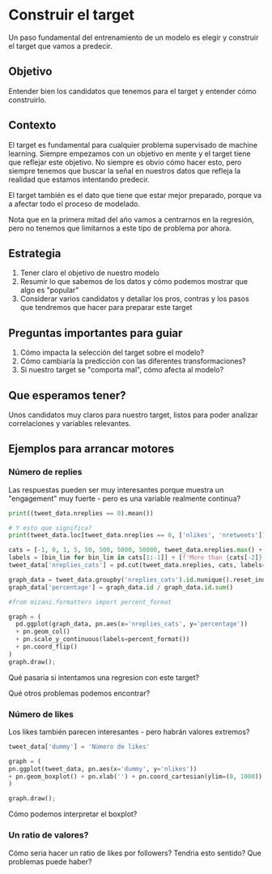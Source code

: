 # Construir el target
Un paso fundamental del entrenamiento de un modelo es elegir y construir el target que vamos a predecir.

## Objetivo
Entender bien los candidatos que tenemos para el target y entender cómo construirlo.

## Contexto
El target es fundamental para cualquier problema supervisado de machine learning. Siempre empezamos con un objetivo en mente y el target tiene que reflejar este objetivo. No siempre es obvio cómo hacer esto, pero siempre tenemos que buscar la señal en nuestros datos que refleja la realidad que estamos intentando predecir.

El target también es el dato que tiene que estar mejor preparado, porque va a afectar todo el proceso de modelado.

Nota que en la primera mitad del año vamos a centrarnos en la regresión, pero no tenemos que limitarnos a este tipo de problema por ahora.

## Estrategia

1. Tener claro el objetivo de nuestro modelo
2. Resumir lo que sabemos de los datos y cómo podemos mostrar que algo es "popular"
3. Considerar varios candidatos y detallar los pros, contras y los pasos que tendremos que hacer para preparar este target 


## Preguntas importantes para guiar

1. Cómo impacta la selección del target sobre el modelo? 
2. Cómo cambiaría la predicción con las diferentes transformaciones?
3. Si nuestro target se "comporta mal", cómo afecta al modelo?

## Que esperamos tener?
Unos candidatos muy claros para nuestro target, listos para poder analizar correlaciones y variables relevantes.

## Ejemplos para arrancar motores

### Número de replies
Las respuestas pueden ser muy interesantes porque muestra un "engagement" muy fuerte - pero es una variable realmente continua?

```python
print((tweet_data.nreplies == 0).mean())

# Y esto que significa?
print(tweet_data.loc[tweet_data.nreplies == 0, ['nlikes', 'nretweets']].describe())

cats = [-1, 0, 1, 5, 50, 500, 5000, 50000, tweet_data.nreplies.max() + 99999]
labels = [bin_lim for bin_lim in cats[1:-1]] + [f'More than {cats[-2]}']
tweet_data['nreplies_cats'] = pd.cut(tweet_data.nreplies, cats, labels=labels, include_lowest=True)

graph_data = tweet_data.groupby('nreplies_cats').id.nunique().reset_index()
graph_data['percentage'] = graph_data.id / graph_data.id.sum()

#from mizani.formatters import percent_format

graph = (
  pd.ggplot(graph_data, pn.aes(x='nreplies_cats', y='percentage')) 
  + pn.geom_col() 
  + pn.scale_y_continuous(labels=percent_format()) 
  + pn.coord_flip()
)
graph.draw();
```
Qué pasaria si intentamos una regresion con este target?

Qué otros problemas podemos encontrar?

### Número de likes
Los likes también parecen interesantes - pero habrán valores extremos?

```python
tweet_data['dummy'] = 'Número de likes'

graph = (
pn.ggplot(tweet_data, pn.aes(x='dummy', y='nlikes'))
+ pn.geom_boxplot() + pn.xlab('') + pn.coord_cartesian(ylim=(0, 1000))
)

graph.draw();
```
Cómo podemos interpretar el boxplot?

### Un ratio de valores?
Cómo seria hacer un ratio de likes por followers? Tendria esto sentido? Que problemas puede haber?

